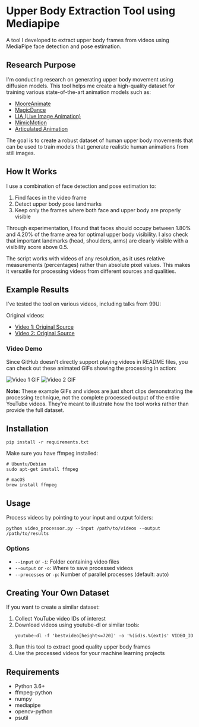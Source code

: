 # Upper Body Extraction Tool using Mediapipe

A tool I developed to extract upper body frames from videos using MediaPipe face detection and pose estimation.

## Research Purpose

I'm conducting research on generating upper body movement using diffusion models. This tool helps me create a high-quality dataset for training various state-of-the-art animation models such as:

- [MooreAnimate](https://github.com/snap-research/articulated-animation)
- [MagicDance](https://boese0601.github.io/magicdance/)
- [LIA (Live Image Animation)](https://wyhsirius.github.io/LIA-project/)
- [MimicMotion](https://tencent.github.io/MimicMotion/)
- [Articulated Animation](https://snap-research.github.io/articulated-animation/)

The goal is to create a robust dataset of human upper body movements that can be used to train models that generate realistic human animations from still images.

## How It Works

I use a combination of face detection and pose estimation to:
1. Find faces in the video frame
2. Detect upper body pose landmarks
3. Keep only the frames where both face and upper body are properly visible

Through experimentation, I found that faces should occupy between 1.80% and 4.20% of the frame area for optimal upper body visibility. I also check that important landmarks (head, shoulders, arms) are clearly visible with a visibility score above 0.5.

The script works with videos of any resolution, as it uses relative measurements (percentages) rather than absolute pixel values. This makes it versatile for processing videos from different sources and qualities.

## Example Results

I've tested the tool on various videos, including talks from 99U:

Original videos:
- [Video 1: Original Source](https://www.youtube.com/watch?v=ayQeYjSVd3Y&ab_channel=99U)
- [Video 2: Original Source](https://www.youtube.com/watch?v=R75AfAjsTiQ&ab_channel=99U)

### Video Demo

Since GitHub doesn't directly support playing videos in README files, you can check out these animated GIFs showing the processing in action:

![Video 1 GIF](/upperbody_exraction_mediapipe/GIFs/video1.gif)
![Video 2 GIF](/upperbody_exraction_mediapipe/GIFs/video2gif)

**Note:** These example GIFs and videos are just short clips demonstrating the processing technique, not the complete processed output of the entire YouTube videos. They're meant to illustrate how the tool works rather than provide the full dataset.

## Installation

```
pip install -r requirements.txt
```

Make sure you have ffmpeg installed:
```
# Ubuntu/Debian
sudo apt-get install ffmpeg

# macOS
brew install ffmpeg
```

## Usage

Process videos by pointing to your input and output folders:

```
python video_processor.py --input /path/to/videos --output /path/to/results
```

### Options

- `--input` or `-i`: Folder containing video files
- `--output` or `-o`: Where to save processed videos
- `--processes` or `-p`: Number of parallel processes (default: auto)

## Creating Your Own Dataset

If you want to create a similar dataset:

1. Collect YouTube video IDs of interest
2. Download videos using youtube-dl or similar tools:
   ```
   youtube-dl -f 'bestvideo[height<=720]' -o '%(id)s.%(ext)s' VIDEO_ID
   ```
3. Run this tool to extract good quality upper body frames
4. Use the processed videos for your machine learning projects

## Requirements

- Python 3.6+
- ffmpeg-python
- numpy
- mediapipe
- opencv-python
- psutil